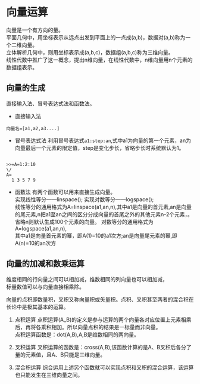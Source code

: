 # 向量运算
向量是一个有方向的量。  
平面几何中，用坐标表示从远点出发到平面上的一点成(a,b)，数据对(a,b)称为一个二维向量。  
立体解析几何中，则用坐标表示成(a,b,c)，数据组(a,b,c)称为三维向量。  
线性代数中推广了这一概念，提出n维向量，在线性代数中，n维向量用n个元素的数据组表示。   

## 向量的生成
直接输入法、冒号表达式法和函数法。

* 直接输入法

```
向量名=[a1,a2,a3....]

```

* 冒号表达式法
利用冒号表达式`a1:step:an`,式中a1为向量的第一个元素，an为向量最后一个元素的限定值，step是变化步长，省略步长时系统默认为1。  

```

>>=A=1:2:10
\/
A=
  1 3 5 7 9

```

* 函数法
有两个函数可以用来直接生成向量。  
实现线性等分——linspace();
实现对数等分——logspace();  
线性等分的通用格式为A=linspace(a1,an,n),其中a1是向量的首元素,an是向量的尾元素,n把a1至an之间的区分分成向量的首尾之外的其他元素n-2个元素，。省略n则默认生成100个元素的向量。
对数等分的通用格式为A=logspace(a1,an,n),  
其中a1是向量首元素的幂，即A(1)=10的a1次方;an是向量尾元素的幂,即A(n)=10的an次方  


## 向量的加减和数乘运算
维度相同的行向量之间可以相加减，维数相同的列向量也可以相加减，  
标量数值可以与向量直接相乘除。  

向量的点积即数量积，叉积又称向量积或矢量积。点积、叉积甚至两者的混合积在长论中是极其基本的运算。  
1. 点积运算
点积运算(A_B)的定义是参与运算的两个向量各对应位置上元素相乘后，再将各乘积相加。所以向量点积的结果是一标量而非向量。  
点积运算函数是：dot(A,B),A,B是维数相同的两向量。  

2. 叉积运算
叉积运算的函数是：cross(A,B),该函数计算的是A、B叉积后各分了量的元素值，且A、B只能是三维向量。  

3. 混合积运算
综合运用上述另个函数就可以实现点积和叉积的混合运算，该运算也只能发生在三维向量之间。  
